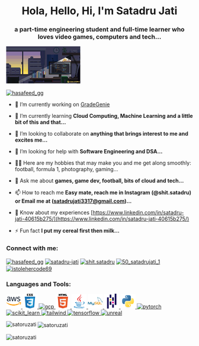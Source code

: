<h1 align="center">Hola, Hello, Hi, I'm Satadru Jati</h1>
<h3 align="center">a part-time engineering student and full-time learner who loves video games, computers and tech...</h3>

<p align="left"> <img src="https://github.com/SatoruZati/SatoruZati/blob/e12e26d6b6abf37d0fadf4c2bd673c98ad413fb4/landscape-1c.gif" alt="satoruzati" /> </p>

<p align="left"> <a href="https://twitter.com/hasafeed_gg" target="blank"><img src="https://img.shields.io/twitter/follow/hasafeed_gg?logo=twitter&style=for-the-badge" alt="hasafeed_gg" /></a> </p>

- 🔭 I’m currently working on [GradeGenie](https://github.com/Team-ALTF4/GradeGenie.git)

- 🌱 I’m currently learning **Cloud Computing, Machine Learning and a little bit of this and that...**

- 👯 I’m looking to collaborate on **anything that brings interest to me and excites me...**

- 🤝 I’m looking for help with **Software Engineering and DSA...**

- 👨‍💻 Here are my hobbies that may make you and me get along smoothly: football, formula 1, photography, gaming...

- 💬 Ask me about **games, game dev, football, bits of cloud and tech...**

- 📫 How to reach me **Easy mate, reach me in Instagram (@shit.satadru) or Email me at (satadrujati3317@gmail.com)...**

- 📄 Know about my experiences [https://www.linkedin.com/in/satadru-jati-40615b275/](https://www.linkedin.com/in/satadru-jati-40615b275/)

- ⚡ Fun fact **I put my cereal first then milk...**

<h3 align="left">Connect with me:</h3>
<p align="left">
<a href="https://twitter.com/hasafeed_gg" target="blank"><img align="center" src="https://raw.githubusercontent.com/rahuldkjain/github-profile-readme-generator/master/src/images/icons/Social/twitter.svg" alt="hasafeed_gg" height="30" width="40" /></a>
<a href="https://linkedin.com/in/satadru-jati" target="blank"><img align="center" src="https://raw.githubusercontent.com/rahuldkjain/github-profile-readme-generator/master/src/images/icons/Social/linked-in-alt.svg" alt="satadru-jati" height="30" width="40" /></a>
<a href="https://instagram.com/shit.satadru" target="blank"><img align="center" src="https://raw.githubusercontent.com/rahuldkjain/github-profile-readme-generator/master/src/images/icons/Social/instagram.svg" alt="shit.satadru" height="30" width="40" /></a>
<a href="https://www.hackerrank.com/50_satadrujati_1" target="blank"><img align="center" src="https://raw.githubusercontent.com/rahuldkjain/github-profile-readme-generator/master/src/images/icons/Social/hackerrank.svg" alt="50_satadrujati_1" height="30" width="40" /></a>
<a href="https://www.leetcode.com/istolehercode69" target="blank"><img align="center" src="https://raw.githubusercontent.com/rahuldkjain/github-profile-readme-generator/master/src/images/icons/Social/leet-code.svg" alt="istolehercode69" height="30" width="40" /></a>
</p>

<h3 align="left">Languages and Tools:</h3>
<p align="left"> <a href="https://aws.amazon.com" target="_blank" rel="noreferrer"> <img src="https://raw.githubusercontent.com/devicons/devicon/master/icons/amazonwebservices/amazonwebservices-original-wordmark.svg" alt="aws" width="40" height="40"/> </a> <a href="https://www.w3schools.com/css/" target="_blank" rel="noreferrer"> <img src="https://raw.githubusercontent.com/devicons/devicon/master/icons/css3/css3-original-wordmark.svg" alt="css3" width="40" height="40"/> </a> <a href="https://cloud.google.com" target="_blank" rel="noreferrer"> <img src="https://www.vectorlogo.zone/logos/google_cloud/google_cloud-icon.svg" alt="gcp" width="40" height="40"/> </a> <a href="https://www.w3.org/html/" target="_blank" rel="noreferrer"> <img src="https://raw.githubusercontent.com/devicons/devicon/master/icons/html5/html5-original-wordmark.svg" alt="html5" width="40" height="40"/> </a> <a href="https://www.java.com" target="_blank" rel="noreferrer"> <img src="https://raw.githubusercontent.com/devicons/devicon/master/icons/java/java-original.svg" alt="java" width="40" height="40"/> </a> <a href="https://www.mysql.com/" target="_blank" rel="noreferrer"> <img src="https://raw.githubusercontent.com/devicons/devicon/master/icons/mysql/mysql-original-wordmark.svg" alt="mysql" width="40" height="40"/> </a> <a href="https://pandas.pydata.org/" target="_blank" rel="noreferrer"> <img src="https://raw.githubusercontent.com/devicons/devicon/2ae2a900d2f041da66e950e4d48052658d850630/icons/pandas/pandas-original.svg" alt="pandas" width="40" height="40"/> </a> <a href="https://www.python.org" target="_blank" rel="noreferrer"> <img src="https://raw.githubusercontent.com/devicons/devicon/master/icons/python/python-original.svg" alt="python" width="40" height="40"/> </a> <a href="https://pytorch.org/" target="_blank" rel="noreferrer"> <img src="https://www.vectorlogo.zone/logos/pytorch/pytorch-icon.svg" alt="pytorch" width="40" height="40"/> </a> <a href="https://scikit-learn.org/" target="_blank" rel="noreferrer"> <img src="https://upload.wikimedia.org/wikipedia/commons/0/05/Scikit_learn_logo_small.svg" alt="scikit_learn" width="40" height="40"/> </a> <a href="https://tailwindcss.com/" target="_blank" rel="noreferrer"> <img src="https://www.vectorlogo.zone/logos/tailwindcss/tailwindcss-icon.svg" alt="tailwind" width="40" height="40"/> </a> <a href="https://www.tensorflow.org" target="_blank" rel="noreferrer"> <img src="https://www.vectorlogo.zone/logos/tensorflow/tensorflow-icon.svg" alt="tensorflow" width="40" height="40"/> </a> <a href="https://unrealengine.com/" target="_blank" rel="noreferrer"> <img src="https://raw.githubusercontent.com/kenangundogan/fontisto/036b7eca71aab1bef8e6a0518f7329f13ed62f6b/icons/svg/brand/unreal-engine.svg" alt="unreal" width="40" height="40"/> </a> </p>

<p><img align="left" src="https://github-readme-stats.vercel.app/api/top-langs?username=satoruzati&show_icons=true&locale=en&layout=compact" alt="satoruzati" /></p>

<p>&nbsp;<img align="center" src="https://github-readme-stats.vercel.app/api?username=satoruzati&show_icons=true&locale=en" alt="satoruzati" /></p>

<p><img align="center" src="https://github-readme-streak-stats.herokuapp.com/?user=satoruzati&" alt="satoruzati" /></p>
